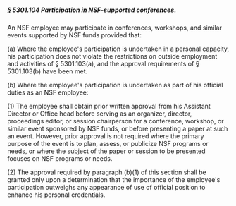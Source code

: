 ##### § 5301.104 Participation in NSF-supported conferences. #####

An NSF employee may participate in conferences, workshops, and similar events supported by NSF funds provided that:

(a) Where the employee's participation is undertaken in a personal capacity, his participation does not violate the restrictions on outside employment and activities of § 5301.103(a), and the approval requirements of § 5301.103(b) have been met.

(b) Where the employee's participation is undertaken as part of his official duties as an NSF employee:

(1) The employee shall obtain prior written approval from his Assistant Director or Office head before serving as an organizer, director, proceedings editor, or session chairperson for a conference, workshop, or similar event sponsored by NSF funds, or before presenting a paper at such an event. However, prior approval is not required where the primary purpose of the event is to plan, assess, or publicize NSF programs or needs, or where the subject of the paper or session to be presented focuses on NSF programs or needs.

(2) The approval required by paragraph (b)(1) of this section shall be granted only upon a determination that the importance of the employee's participation outweighs any appearance of use of official position to enhance his personal credentials.